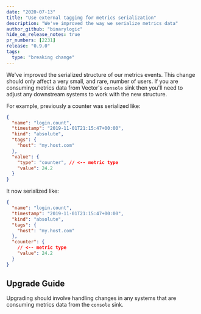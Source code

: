 ```yaml
---
date: "2020-07-13"
title: "Use external tagging for metrics serialization"
description: "We've improved the way we serialize metrics data"
author_github: "binarylogic"
hide_on_release_notes: true
pr_numbers: [2231]
release: "0.9.0"
tags:
  type: "breaking change"
---
```


We've improved the serialized structure of our metrics events. This change
should only affect a very small, and rare, number of users. If you are consuming
metrics data from Vector's `console` sink then you'll need to adjust any
downstream systems to work with the new structure.

For example, previously a counter was serialized like:

```json
{
  "name": "login.count",
  "timestamp": "2019-11-01T21:15:47+00:00",
  "kind": "absolute",
  "tags": {
    "host": "my.host.com"
  },
  "value": {
    "type": "counter", // <-- metric type
    "value": 24.2
  }
}
```

It now serialized like:

```json
{
  "name": "login.count",
  "timestamp": "2019-11-01T21:15:47+00:00",
  "kind": "absolute",
  "tags": {
    "host": "my.host.com"
  },
  "counter": {
    // <-- metric type
    "value": 24.2
  }
}
```

## Upgrade Guide
Upgrading should involve handling changes in any systems that are consuming
metrics data from the `console` sink.
